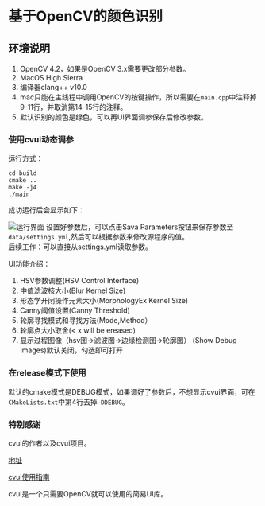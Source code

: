 # 基于OpenCV的颜色识别

## 环境说明

1. OpenCV 4.2，如果是OpenCV 3.x需要更改部分参数。
2. MacOS High Sierra
3. 编译器clang++ v10.0
4. mac只能在主线程中调用OpenCV的按键操作，所以需要在`main.cpp`中注释掉9-11行，并取消第14-15行的注释。
5. 默认识别的颜色是绿色，可以再UI界面调参保存后修改参数。

### 使用cvui动态调参

运行方式：

```SHELL
cd build
cmake ..
make -j4
./main
```

成功运行后会显示如下：

![运行界面](https://github.com/parker-int64/A-color-detection-demo/blob/master/data/running.png)
设置好参数后，可以点击Sava Parameters按钮来保存参数至`data/settings.yml`,然后可以根据参数来修改源程序的值。  
后续工作：可以直接从settings.yml读取参数。  

UI功能介绍：

1. HSV参数调整(HSV Control Interface)
2. 中值滤波核大小(Blur Kernel Size)
3. 形态学开闭操作元素大小(MorphologyEx Kernel Size)
4. Canny阈值设置(Canny Threshold)
5. 轮廓寻找模式和寻找方法(Mode,Method）
6. 轮廓点大小取舍(< x will be ereased)
7. 显示过程图像（hsv图->滤波图->边缘检测图->轮廓图） (Show Debug Images)默认关闭，勾选即可打开

### 在release模式下使用

默认的cmake模式是DEBUG模式，如果调好了参数后，不想显示cvui界面，可在`CMakeLists.txt`中第4行去掉`-DDEBUG`。

### 特别感谢

cvui的作者以及cvui项目。

[地址](https://github.com/Dovyski/cvui/)

[cvui使用指南](https://dovyski.github.io/cvui/)

cvui是一个只需要OpenCV就可以使用的简易UI库。
